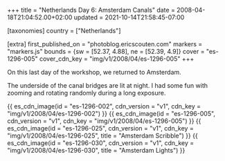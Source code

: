 +++
title = "Netherlands Day 6: Amsterdam Canals"
date = 2008-04-18T21:04:52.00+02:00
updated = 2021-10-14T21:58:45-07:00

[taxonomies]
country = ["Netherlands"]

[extra]
first_published_on = "photoblog.ericscouten.com"
markers = "markers.js"
bounds = {sw = [52.37, 4.88], ne = [52.39, 4.9]}
cover = "es-1296-005"
cover_cdn_key = "img/v1/2008/04/es-1296-005"
+++

On this last day of the workshop, we returned to Amsterdam.

<!-- more -->

The underside of the canal bridges are lit at night. I had some fun with zooming and rotating randomly during a long exposure.

{{ es_cdn_image(id = "es-1296-002", cdn_version = "v1", cdn_key = "img/v1/2008/04/es-1296-002") }}
{{ es_cdn_image(id = "es-1296-005", cdn_version = "v1", cdn_key = "img/v1/2008/04/es-1296-005") }}
{{ es_cdn_image(id = "es-1296-025", cdn_version = "v1", cdn_key = "img/v1/2008/04/es-1296-025", title = "Amsterdam Scribble") }}
{{ es_cdn_image(id = "es-1296-030", cdn_version = "v1", cdn_key = "img/v1/2008/04/es-1296-030", title = "Amsterdam Lights") }}
